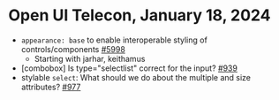 Open UI Telecon, January 18, 2024
=================================
- `appearance: base` to enable interoperable styling of controls/components [#5998](https://github.com/w3c/csswg-drafts/issues/5998)
  - Starting with jarhar, keithamus
- [combobox] Is type="selectlist" correct for the input? [#939](https://github.com/openui/open-ui/issues/939)
- stylable `select`: What should we do about the multiple and size attributes? [#977](https://github.com/openui/open-ui/issues/977)
